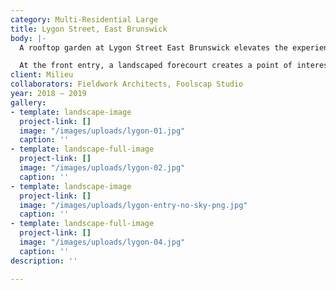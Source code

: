 ```yaml
---
category: Multi-Residential Large
title: Lygon Street, East Brunswick
body: |-
  A rooftop garden at Lygon Street East Brunswick elevates the experience of communal living, with a shared space for all residents to take in the district views.

  At the front entry, a landscaped forecourt creates a point of interest, while being empathetic to the old bluestone façade of the neighbouring property.
client: Milieu
collaborators: Fieldwork Architects, Foolscap Studio
year: 2018 — 2019
gallery:
- template: landscape-image
  project-link: []
  image: "/images/uploads/lygon-01.jpg"
  caption: ''
- template: landscape-full-image
  project-link: []
  image: "/images/uploads/lygon-02.jpg"
  caption: ''
- template: landscape-image
  project-link: []
  image: "/images/uploads/lygon-entry-no-sky-png.jpg"
  caption: ''
- template: landscape-full-image
  project-link: []
  image: "/images/uploads/lygon-04.jpg"
  caption: ''
description: ''

---
```

